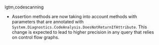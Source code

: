 lgtm,codescanning
* Assertion methods are now taking into account methods with parameters that are annotated
with `System.Diagnostics.CodeAnalysis.DoesNotReturnIfAttribute`. This change is expected to
lead to higher precision in any query that relies on control flow graphs.
